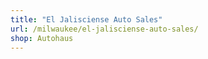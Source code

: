 ```yaml
---
title: "El Jalisciense Auto Sales"
url: /milwaukee/el-jalisciense-auto-sales/
shop: Autohaus
---
```

